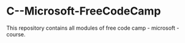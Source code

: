 # C--Microsoft-FreeCodeCamp
This repository contains all modules of free code camp - microsoft  - course. 
